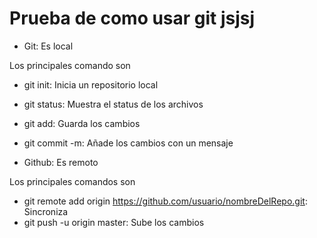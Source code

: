 # Prueba de como usar git jsjsj

* Git: Es local

Los principales comando son
  * git init: Inicia un repositorio local
  * git status: Muestra el status de los archivos
  * git add: Guarda los cambios
  * git commit -m: Añade los cambios con un mensaje

* Github: Es remoto

Los principales comandos son
  * git remote add origin https://github.com/usuario/nombreDelRepo.git: Sincroniza
  * git push -u origin master: Sube los cambios 
